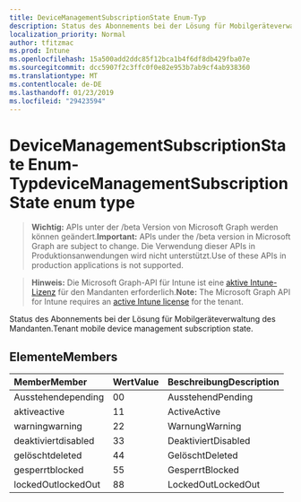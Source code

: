 ```yaml
---
title: DeviceManagementSubscriptionState Enum-Typ
description: Status des Abonnements bei der Lösung für Mobilgeräteverwaltung des Mandanten.
localization_priority: Normal
author: tfitzmac
ms.prod: Intune
ms.openlocfilehash: 15a500add2ddc85f12bca1b4f6df8db429fba07e
ms.sourcegitcommit: dcc5907f2c3ffc0f0e82e953b7ab9cf4ab938360
ms.translationtype: MT
ms.contentlocale: de-DE
ms.lasthandoff: 01/23/2019
ms.locfileid: "29423594"
---
```

# <a name="devicemanagementsubscriptionstate-enum-type"></a><span data-ttu-id="417f8-103">DeviceManagementSubscriptionState Enum-Typ</span><span class="sxs-lookup"><span data-stu-id="417f8-103">deviceManagementSubscriptionState enum type</span></span>

> <span data-ttu-id="417f8-104">**Wichtig:** APIs unter der /beta Version von Microsoft Graph werden können geändert.</span><span class="sxs-lookup"><span data-stu-id="417f8-104">**Important:** APIs under the /beta version in Microsoft Graph are subject to change.</span></span> <span data-ttu-id="417f8-105">Die Verwendung dieser APIs in Produktionsanwendungen wird nicht unterstützt.</span><span class="sxs-lookup"><span data-stu-id="417f8-105">Use of these APIs in production applications is not supported.</span></span>

> <span data-ttu-id="417f8-106">**Hinweis:** Die Microsoft Graph-API für Intune ist eine [aktive Intune-Lizenz](https://go.microsoft.com/fwlink/?linkid=839381) für den Mandanten erforderlich.</span><span class="sxs-lookup"><span data-stu-id="417f8-106">**Note:** The Microsoft Graph API for Intune requires an [active Intune license](https://go.microsoft.com/fwlink/?linkid=839381) for the tenant.</span></span>

<span data-ttu-id="417f8-107">Status des Abonnements bei der Lösung für Mobilgeräteverwaltung des Mandanten.</span><span class="sxs-lookup"><span data-stu-id="417f8-107">Tenant mobile device management subscription state.</span></span>

## <a name="members"></a><span data-ttu-id="417f8-108">Elemente</span><span class="sxs-lookup"><span data-stu-id="417f8-108">Members</span></span>
|<span data-ttu-id="417f8-109">Member</span><span class="sxs-lookup"><span data-stu-id="417f8-109">Member</span></span>|<span data-ttu-id="417f8-110">Wert</span><span class="sxs-lookup"><span data-stu-id="417f8-110">Value</span></span>|<span data-ttu-id="417f8-111">Beschreibung</span><span class="sxs-lookup"><span data-stu-id="417f8-111">Description</span></span>|
|:---|:---|:---|
|<span data-ttu-id="417f8-112">Ausstehende</span><span class="sxs-lookup"><span data-stu-id="417f8-112">pending</span></span>|<span data-ttu-id="417f8-113">0</span><span class="sxs-lookup"><span data-stu-id="417f8-113">0</span></span>|<span data-ttu-id="417f8-114">Ausstehend</span><span class="sxs-lookup"><span data-stu-id="417f8-114">Pending</span></span>|
|<span data-ttu-id="417f8-115">aktive</span><span class="sxs-lookup"><span data-stu-id="417f8-115">active</span></span>|<span data-ttu-id="417f8-116">1</span><span class="sxs-lookup"><span data-stu-id="417f8-116">1</span></span>|<span data-ttu-id="417f8-117">Active</span><span class="sxs-lookup"><span data-stu-id="417f8-117">Active</span></span>|
|<span data-ttu-id="417f8-118">warning</span><span class="sxs-lookup"><span data-stu-id="417f8-118">warning</span></span>|<span data-ttu-id="417f8-119">2</span><span class="sxs-lookup"><span data-stu-id="417f8-119">2</span></span>|<span data-ttu-id="417f8-120">Warnung</span><span class="sxs-lookup"><span data-stu-id="417f8-120">Warning</span></span>|
|<span data-ttu-id="417f8-121">deaktiviert</span><span class="sxs-lookup"><span data-stu-id="417f8-121">disabled</span></span>|<span data-ttu-id="417f8-122">3</span><span class="sxs-lookup"><span data-stu-id="417f8-122">3</span></span>|<span data-ttu-id="417f8-123">Deaktiviert</span><span class="sxs-lookup"><span data-stu-id="417f8-123">Disabled</span></span>|
|<span data-ttu-id="417f8-124">gelöscht</span><span class="sxs-lookup"><span data-stu-id="417f8-124">deleted</span></span>|<span data-ttu-id="417f8-125">4</span><span class="sxs-lookup"><span data-stu-id="417f8-125">4</span></span>|<span data-ttu-id="417f8-126">Gelöscht</span><span class="sxs-lookup"><span data-stu-id="417f8-126">Deleted</span></span>|
|<span data-ttu-id="417f8-127">gesperrt</span><span class="sxs-lookup"><span data-stu-id="417f8-127">blocked</span></span>|<span data-ttu-id="417f8-128">5</span><span class="sxs-lookup"><span data-stu-id="417f8-128">5</span></span>|<span data-ttu-id="417f8-129">Gesperrt</span><span class="sxs-lookup"><span data-stu-id="417f8-129">Blocked</span></span>|
|<span data-ttu-id="417f8-130">lockedOut</span><span class="sxs-lookup"><span data-stu-id="417f8-130">lockedOut</span></span>|<span data-ttu-id="417f8-131">8</span><span class="sxs-lookup"><span data-stu-id="417f8-131">8</span></span>|<span data-ttu-id="417f8-132">LockedOut</span><span class="sxs-lookup"><span data-stu-id="417f8-132">LockedOut</span></span>|




